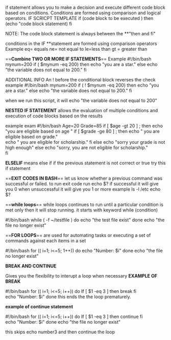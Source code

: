 if statement allows you to make a decision and execute different code block based on conditions. Conditions are formed using comparison  and logical operators.
IF SCRICPT TEMPLATE 
if (code block to be executed )
then 
(echo "code block statement)
fi 

NOTE:
The code block statement is always between the **"then and fi"

conditions in the IF **statement are formed using comparison operators
Example 
eq= equals ne= not equal to le=less than  gt = greater than 

==**Combine TWO OR MORE IF STATEMENTS**== 
Example 
#!/bin/bash
mynum=200
if ( $mynum -eq 200)
 then 
    echo "you are a star."
   else 
	   echo "the variable does not equal to 200."
fi 

ADDITIONAL INFO 
An ! before the conditional block reverses the check 
example 
#!/bin/bash
mynum=200
if ( !  $mynum -eq 200)
 then 
    echo "you are a star."
   else 
	   echo "the variable does not equal to 200."
fi 

when we run this script, 
it will echo 
"the variable does not equal to 200"

**NESTED IF STATEMENT** 
allows the evaluation of multiple conditions and execution of code blocks based on the results

example 
exam
#!/bin/bash
Age=20
Grade=85
if [ $age -gt 20 ] ; then
	echo "you are eligible based on age "
	if [  $grade -ge 80 ] ; then
	 echo " you are eligible based on grade."	
	 echo " you are eligible for scholarship."
fi
   else 
	   echo "sorry your grade is not high enough"
	else 
		echo "sorry, you are not eligible for scholarship."   
fi 


**ELSELIF**
means else if 
if the previous statement is not correct or true try this if statement 


==**EXIT CODES IN BASH**== 
let us know whether a previous command was successful or failed.
to run exit code 
run echo $?
if successful it will give you 0
when unsuccessful it will give you 1 or more 
example ls -l /etc
echo $?

==**while loops**==
while loops continues to run until a particular condition is met only then it will stop running.
it starts with keyword while (condition)

#!/bin/bash 
while ( -f ~/testfile )
do 
	echo "the test file exist"
done
echo "the file no longer exist"


==**FOR LOOPS**== 
are used for automating tasks or
executing a set of commands against each items in a set

#!/bin/bash 
for (( i=1; i<=5; 1++)) 
do 
	echo "Number: $i"
done
echo "the file no longer exist"

**BREAK AND CONTINUE** 

Gives you the flexibility to interupt a loop when necessary
**EXAMPLE OF BREAK** 

#!/bin/bash 
for (( i=1; i<=5; i++)) 
do 
	 If [ $1 -eq 3 ]
	 then
		 break
		fi	 
	echo "Number: $i"
done
this ends the the loop prematurely.


**example of continue statement**

#!/bin/bash 
for (( i=1; i<=5; i++)) 
do 
	 If [ $1 -eq 3 ]
	 then
		 continue
		fi	 
	echo "Number: $i"
done
echo "the file no longer exist"

this skips echo number3 and then continue the loop
